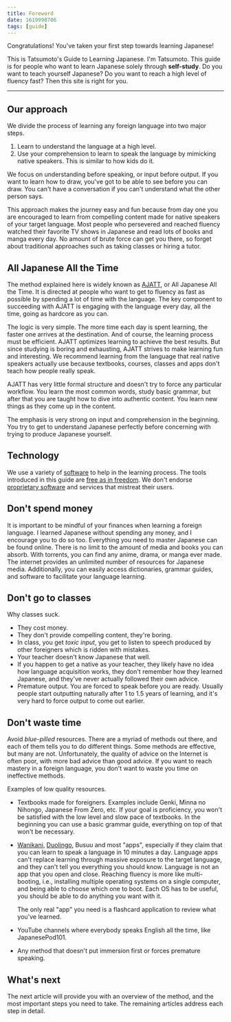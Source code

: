 ```yaml
---
title: Foreword
date: 1619998706
tags: [guide]
---
```


Congratulations! You've taken your first step towards learning Japanese!

This is Tatsumoto's Guide to Learning Japanese.
I'm Tatsumoto.
This guide is for people
who want to learn Japanese solely through **self-study**.
Do you want to teach yourself Japanese?
Do you want to reach a high level of fluency fast?
Then this site is right for you.

****

## Our approach

We divide the process of learning any foreign language into two major steps.

1) Learn to understand the language at a high level.
2) Use your comprehension to learn to speak the language by mimicking native speakers.
   This is similar to how kids do it.

We focus on understanding before speaking, or input before output.
If you want to learn how to draw, you've got to be able to see before you can draw.
You can't have a conversation if you can't understand what the other person says.

This approach makes the journey easy and fun
because from day one you are encouraged to learn from compelling content
made for native speakers of your target language.
Most people who persevered and reached fluency
watched their favorite TV shows in Japanese
and read lots of books and manga every day.
No amount of brute force can get you there,
so forget about traditional approaches such as taking classes or hiring a tutor.

## All Japanese All the Time

The method explained here is widely known as
[AJATT](whats-ajatt.html),
or All Japanese All the Time.
It is directed at people who want to get to fluency as fast as possible
by spending a lot of time with the language.
The key component to succeeding with AJATT is engaging with the language every day,
all the time,
going as hardcore as you can.

The logic is very simple.
The more time each day is spent learning,
the faster one arrives at the destination.
And of course, the learning process must be efficient.
AJATT optimizes learning to achieve the best results.
But since studying is boring and exhausting,
AJATT strives to make learning fun and interesting.
We recommend learning from the language that real native speakers actually use
because textbooks, courses, classes and apps don't teach how people really speak.

AJATT has very little formal structure
and doesn't try to force any particular workflow.
You learn the most common words, study basic grammar,
but after that you are taught how to dive into authentic content.
You learn new things as they come up in the content.

The emphasis is very strong on input and comprehension in the beginning.
You try to get to understand Japanese perfectly
before concerning with trying to produce Japanese yourself.

## Technology

We use a variety of
[software](our-immersion-learning-toolset.html)
to help in the learning process.
The tools introduced in this guide are
[free as in freedom](https://www.gnu.org/philosophy/free-sw.html).
We don't endorse
[proprietary software](https://www.gnu.org/proprietary/proprietary.html)
and services that mistreat their users.

## Don't spend money

It is important to be mindful of your finances when learning a foreign language.
I learned Japanese without spending any money, and I encourage you to do so too.
Everything you need to master Japanese can be found online.
There is no limit to the amount of media and books you can absorb.
With torrents, you can find any anime, drama, or manga ever made.
The internet provides an unlimited number of resources for Japanese media.
Additionally, you can easily access dictionaries,
grammar guides,
and software to facilitate your language learning.

## Don't go to classes

Why classes suck.

* They cost money.
* They don't provide compelling content, they're boring.
* In class, you get *toxic input*,
  you get to listen to speech produced by other foreigners which is ridden with mistakes.
* Your teacher doesn't know Japanese that well.
* If you happen to get a native as your teacher,
  they likely have no idea how language acquisition works,
  they don't remember how they learned Japanese,
  and they've never actually followed their own advice.
* Premature output.
  You are forced to speak before you are ready.
  Usually people start outputting naturally after 1 to 1.5 years of learning,
  and it's very hard to force output to come out earlier.

## Don't waste time

Avoid *blue-pilled* resources.
There are a myriad of methods out there,
and each of them tells you to do different things.
Some methods are effective, but many are not.
Unfortunately, the quality of advice on the Internet is often poor,
with more bad advice than good advice.
If you want to reach mastery in a foreign language,
you don't want to waste you time on ineffective methods.

Examples of low quality resources.

* Textbooks made for foreigners.
  Examples include Genki, Minna no Nihongo, Japanese From Zero, etc.
  If your goal is proficiency, you won't be satisfied with the low level and slow pace of textbooks.
  In the beginning you can use a basic grammar guide,
  everything on top of that won't be necessary.
* [Wanikani](what-are-the-downsides-of-using-wanikani.html),
  [Duolingo](why-shouldnt-i-just-keep-using-an-app-instead.html),
  Busuu and most "apps",
  especially if they claim that you can learn to speak a language in 10 minutes a day.
  Language apps can't replace learning through massive exposure to the target language,
  and they can't tell you everything you should know.
  Language is not an app that you open and close.
  Reaching fluency is more like multi-booting,
  i.e., installing multiple operating systems on a single computer,
  and being able to choose which one to boot.
  Each OS has to be useful,
  you should be able to do anything you want with it.

  The only real "app" you need is a flashcard application to review what you've learned.
* YouTube channels where everybody speaks English all the time, like JapanesePod101.
* Any method that doesn't put immersion first or forces premature speaking.

## What's next

The next article will provide you with an overview of the method,
and the most important steps you need to take.
The remaining articles address each step in detail.
